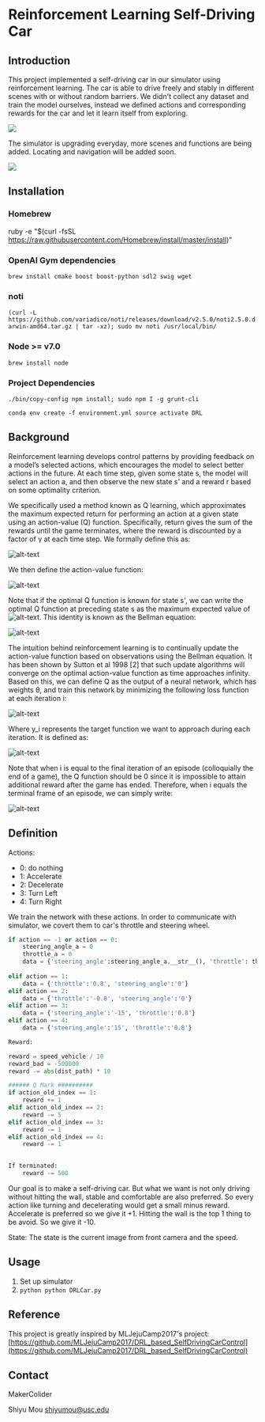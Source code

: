 # Reinforcement Learning Self-Driving Car

## Introduction

This project implemented a self-driving car in our simulator using reinforcement learning. The car is able to drive freely and stably in different scenes with or without random barriers. We didn't collect any dataset and train the model ourselves, instead we defined actions and corresponding rewards for the car and let it learn itself from exploring. 

![](2.gif)

The simulator is upgrading everyday, more scenes and functions are being added. Locating and navigation will be added soon.  

![](1.png)

## Installation

### Homebrew
ruby -e "$(curl -fsSL https://raw.githubusercontent.com/Homebrew/install/master/install)"
### OpenAI Gym dependencies
`brew install cmake boost boost-python sdl2 swig wget`
### noti
`(curl -L https://github.com/variadico/noti/releases/download/v2.5.0/noti2.5.0.darwin-amd64.tar.gz | tar -xz); sudo mv noti /usr/local/bin/`
### Node >= v7.0
`brew install node`

### Project Dependencies
`./bin/copy-config
 npm install; sudo npm I -g grunt-cli`

`conda env create -f environment.yml
 source activate DRL`


## Background

Reinforcement learning develops control patterns by providing feedback on a model’s selected actions, which encourages the model to select better actions in the future. At each time step, given some state s, the model will select an action a, and then observe the new state s' and a reward r based on some optimality criterion.

We specifically used a method known as Q learning, which approximates the maximum expected return for performing an action at a given state using an action-value (Q) function. Specifically, return gives the sum of the rewards until the game terminates, where the reward is discounted by a factor of γ at each time step. We formally define this as:

![alt-text](http://imgur.com/h7MJxSJ.png "(1)")

We then define the action-value function:

![alt-text](http://imgur.com/05MxGxk.png "(2)")

Note that if the optimal Q function is known for state s', we can write the optimal Q function at preceding state s as the maximum expected value of ![alt-text](http://imgur.com/1RSOCHo.png "Sorry, no alt-text for this one"). This identity is known as the Bellman equation:

![alt-text](http://imgur.com/BERyjr2.png "(3)")

The intuition behind reinforcement learning is to continually update the action-value function based on observations using the Bellman equation. It has been shown by Sutton et al 1998 [2] that such update algorithms will converge on the optimal action-value function as time approaches infinity. Based on this, we can define Q as the output of a neural network, which has weights θ, and train this network by minimizing the following loss function at each iteration i:

![alt-text](http://imgur.com/3gFka35.png "(4)")

Where y_i represents the target function we want to approach during each iteration. It is defined as:

![alt-text](http://imgur.com/gKcXJfi.png "(5)")

Note that when i is equal to the final iteration of an episode (colloquially the end of a game), the Q function should be 0 since it is impossible to attain additional reward after the game has ended. Therefore, when i equals the terminal frame of an episode, we can simply write:

![alt-text](http://imgur.com/nU8qRJM.png "(6)") 
 
## Definition  

Actions: 

- 0: do nothing
- 1: Accelerate 
- 2: Decelerate 
- 3: Turn Left
- 4: Turn Right 

We train the network with these actions. In order to communicate with simulator, we covert them to car's throttle and steering wheel. 

~~~python
if action == -1 or action == 0:
	steering_angle_a = 0
	throttle_a = 0
	data = {'steering_angle':steering_angle_a.__str__(), 'throttle': throttle_a.__str__()}
	
elif action == 1:
	data = {'throttle':'0.8', 'steering_angle':'0'}
elif action == 2:
	data = {'throttle':'-0.8', 'steering_angle':'0'} 
elif action == 3:
	data = {'steering_angle':'-15', 'throttle':'0.8'} 
elif action == 4:
	data = {'steering_angle':'15', 'throttle':'0.8'} 

Reward: 

reward = speed_vehicle / 10
reward_bad = -500000
reward -= abs(dist_path) * 10

###### Q Mark ########## 
if action_old_index == 1:
	reward += 1
elif action_old_index == 2:
	reward -= 5
elif action_old_index == 3:
	reward -= 1
elif action_old_index == 4:
	reward -= 1

	
If terminated:
	reward -= 500
~~~

Our goal is to make a self-driving car. But what we want is not only driving without hitting the wall, stable and comfortable are also preferred. So every action like turning and decelerating would get a small minus reward. Accelerate is preferred so we give it +1. Hitting the wall is the top 1 thing to be avoid. So we give it -10.  

State: 
The state is the current image from front camera and the speed. 

## Usage

1. Set up simulator 
2. `python python DRLCar.py`

## Reference 

This project is greatly inspired by MLJejuCamp2017's project: 
[https://github.com/MLJejuCamp2017/DRL_based_SelfDrivingCarControl](https://github.com/MLJejuCamp2017/DRL_based_SelfDrivingCarControl)


## Contact

MakerColider

Shiyu Mou
shiyumou@usc.edu



 